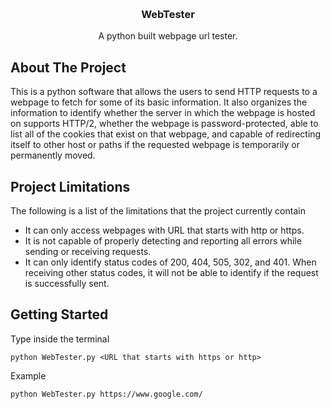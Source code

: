 
<a id="readme-top"></a>

<br />
<div align="center">

  <h3 align="center">WebTester</h3>

  <p align="center">
    A python built webpage url tester.
  </p>
</div>


## About The Project

This is a python software that allows the users to send HTTP requests to a webpage to fetch for some of its basic information.
It also organizes the information to identify whether the server in which the webpage is hosted on supports HTTP/2, whether the webpage is password-protected, able to list all of the cookies that exist on that webpage, and capable of redirecting itself to other host or paths if the requested webpage is temporarily or permanently moved.


## Project Limitations

The following is a list of the limitations that the project currently contain

* It can only access webpages with URL that starts with http or https.
* It is not capable of properly detecting and reporting all errors while sending or receiving requests.
* It can only identify status codes of 200, 404, 505, 302, and 401. When receiving other status codes, it will not be able to identify if the request is successfully sent.


## Getting Started

Type inside the terminal
```
python WebTester.py <URL that starts with https or http>
```

Example
```
python WebTester.py https://www.google.com/
```
